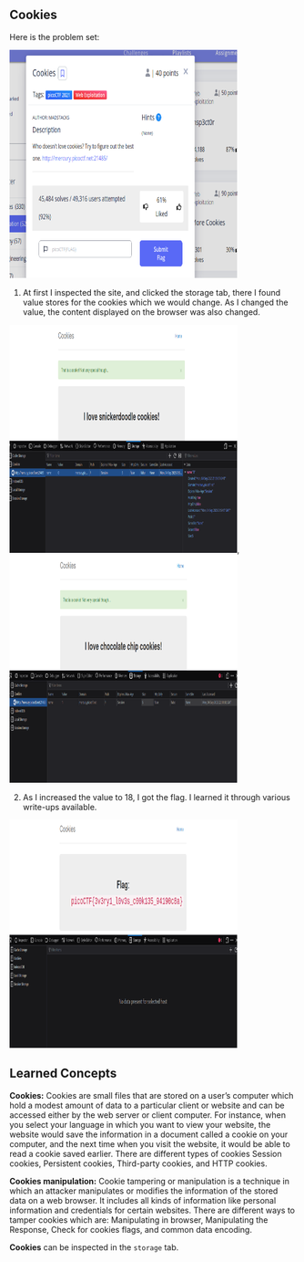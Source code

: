 <h2> Cookies </h2>

Here is the problem set:

<img src = "images/1.png" height = 400 width = 400>

1. At first I inspected the site, and clicked the storage tab, there I found value stores for the cookies which we would change. As I changed the value, the content displayed on the browser was also changed.

<img src = "images/2.png" height = 400 width = 400>, <img src = "images/3.png" height = 400 width = 400>

2. As I increased the value to 18, I got the flag. I learned it through various write-ups available.

<img src = "images/5.png" height = 400 width = 400>

<h2> Learned Concepts </h2>

<B> Cookies:</B> Cookies are small files that are stored on a user’s computer which hold a modest amount of data to a particular client or website and can be accessed either by the web server or client computer. For instance, when you select your language in which you want to view your website, the website would save the information in a document called a cookie on your computer, and the next time when you visit the website, it would be able to read a cookie saved earlier.  There are different types of cookies Session cookies, Persistent cookies, Third-party cookies, and HTTP cookies.

<B>Cookies manipulation:</B> Cookie tampering or manipulation is a technique in which an attacker manipulates or modifies the information of the stored data on a web browser. It includes all kinds of information like personal information and credentials for certain websites. There are different ways to tamper cookies which are: Manipulating in browser, Manipulating the Response, Check for cookies flags, and common data encoding.

<B>Cookies</B> can be inspected in the ``storage`` tab.

